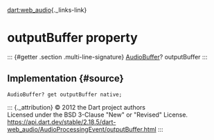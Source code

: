 [dart:web\_audio](../../dart-web_audio/dart-web_audio-library){._links-link}

outputBuffer property
=====================

::: {#getter .section .multi-line-signature}
[AudioBuffer](../audiobuffer-class)? outputBuffer
:::

Implementation {#source}
--------------

``` {.language-dart data-language="dart"}
AudioBuffer? get outputBuffer native;
```

::: {._attribution}
© 2012 the Dart project authors\
Licensed under the BSD 3-Clause \"New\" or \"Revised\" License.\
<https://api.dart.dev/stable/2.18.5/dart-web_audio/AudioProcessingEvent/outputBuffer.html>
:::

